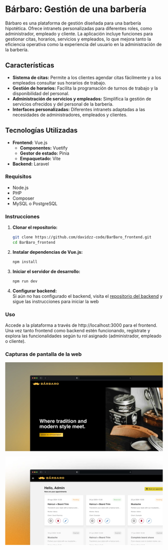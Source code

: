 # Bárbaro: Gestión de una barbería

Bárbaro es una plataforma de gestión diseñada para una barbería hipotética. Ofrece intranets personalizadas para diferentes roles, como administrador, empleado y cliente. La aplicación incluye funciones para gestionar citas, horarios, servicios y empleados, lo que mejora tanto la eficiencia operativa como la experiencia del usuario en la administración de la barbería.


## Características

- **Sistema de citas:** Permite a los clientes agendar citas fácilmente y a los empleados consultar sus horarios de trabajo.
- **Gestión de horarios:** Facilita la programación de turnos de trabajo y la disponibilidad del personal.
- **Administración de servicios y empleados:** Simplifica la gestión de servicios ofrecidos y del personal de la barbería.
- **Interfaces personalizadas:** Diferentes intranets adaptadas a las necesidades de administradores, empleados y clientes.

## Tecnologías Utilizadas

- **Frontend:** Vue.js
  - **Componentes:** Vuetify
  - **Gestor de estado:** Pinia
  - **Empaquetado:** Vite
- **Backend:** Laravel

### Requisitos

- Node.js
- PHP
- Composer
- MySQL o PostgreSQL

### Instrucciones

1. **Clonar el repositorio:**

   ```bash
   git clone https://github.com/davidzz-code/BarBaro_frontend.git
   cd BarBaro_frontend
   ```
   
2. **Instalar dependencias de Vue.js:**

   ```bash
   npm install
   ```
3. **Iniciar el servidor de desarrollo:**
   ```bash
   npm run dev
   ```
4. **Configurar backend:**  
  Si aún no has configurado el backend, visita el [repositorio del backend](https://github.com/davidzz-code/BarBaro_backend.git) y sigue las instrucciones para iniciar la web

### Uso

Accede a la plataforma a través de http://localhost:3000 para el frontend.
Una vez tanto frontend como backend estén funcionando, regístrate y explora las funcionalidades según tu rol asignado (administrador, empleado o cliente).

### Capturas de pantalla de la web

![Captura de pantalla de la landing page](public/screenshots/landing.webp)  

![Captura de pantalla de la vista de citas](public/screenshots/appointments.webp)
